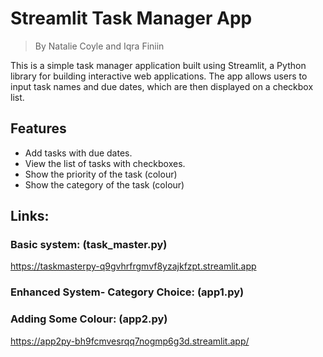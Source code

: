 # Streamlit Task Manager App
> By Natalie Coyle and Iqra Finiin

This is a simple task manager application built using Streamlit, a Python library for building interactive web applications. The app allows users to input task names and due dates, which are then displayed on a checkbox list.

## Features

- Add tasks with due dates.
- View the list of tasks with checkboxes.
- Show the priority of the task (colour)
- Show the category of the task (colour)

## Links:
### Basic system: (task_master.py)

https://taskmasterpy-q9gvhrfrgmvf8yzajkfzpt.streamlit.app 

### Enhanced System- Category Choice: (app1.py)



### Adding Some Colour: (app2.py)

https://app2py-bh9fcmvesrqq7nogmp6g3d.streamlit.app/
